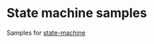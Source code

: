 # State machine samples
Samples for [state-machine](https://github.com/work-work-komei/node.state-machine)

